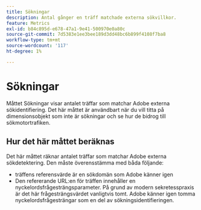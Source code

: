 ```yaml
---
title: Sökningar
description: Antal gånger en träff matchade externa sökvillkor.
feature: Metrics
exl-id: b84c895d-e678-47a1-9e41-500970e0a80c
source-git-commit: 7d5383e1ee3bee189d3dd48bc6b899f4108f7ba8
workflow-type: tm+mt
source-wordcount: '117'
ht-degree: 1%

---
```


# Sökningar

Måttet Sökningar visar antalet träffar som matchar Adobe externa sökidentifiering. Det här måttet är användbart när du vill titta på dimensionsobjekt som inte är sökningar och se hur de bidrog till sökmotortrafiken.

## Hur det här måttet beräknas

Det här måttet räknar antalet träffar som matchar Adobe externa sökdetektering. Den måste överensstämma med båda följande:

* träffens referensvärde är en sökdomän som Adobe känner igen
* Den refererande URL:en för träffen innehåller en nyckelordsfrågesträngsparameter. På grund av modern sekretesspraxis är det här frågesträngsvärdet vanligtvis tomt. Adobe känner igen tomma nyckelordsfrågesträngar som en del av sökningsidentifieringen.
